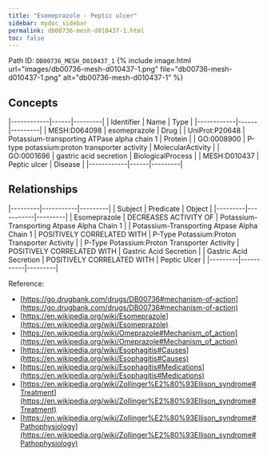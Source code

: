 ```yaml
---
title: "Esomeprazole - Peptic ulcer"
sidebar: mydoc_sidebar
permalink: db00736-mesh-d010437-1.html
toc: false 
---
```



Path ID: `DB00736_MESH_D010437_1`
{% include image.html url="images/db00736-mesh-d010437-1.png" file="db00736-mesh-d010437-1.png" alt="db00736-mesh-d010437-1" %}

## Concepts

|------------|------|---------|
| Identifier | Name | Type    |
|------------|------|---------|
| MESH:D064098 | esomeprazole | Drug |
| UniProt:P20648 | Potassium-transporting ATPase alpha chain 1 | Protein |
| GO:0008900 | P-type potassium:proton transporter activity | MolecularActivity |
| GO:0001696 | gastric acid secretion | BiologicalProcess |
| MESH:D010437 | Peptic ulcer | Disease |
|------------|------|---------|

## Relationships

|---------|-----------|---------|
| Subject | Predicate | Object  |
|---------|-----------|---------|
| Esomeprazole | DECREASES ACTIVITY OF | Potassium-Transporting Atpase Alpha Chain 1 |
| Potassium-Transporting Atpase Alpha Chain 1 | POSITIVELY CORRELATED WITH | P-Type Potassium:Proton Transporter Activity |
| P-Type Potassium:Proton Transporter Activity | POSITIVELY CORRELATED WITH | Gastric Acid Secretion |
| Gastric Acid Secretion | POSITIVELY CORRELATED WITH | Peptic Ulcer |
|---------|-----------|---------|

Reference: 
  - [https://go.drugbank.com/drugs/DB00736#mechanism-of-action](https://go.drugbank.com/drugs/DB00736#mechanism-of-action)
  - [https://en.wikipedia.org/wiki/Esomeprazole](https://en.wikipedia.org/wiki/Esomeprazole)
  - [https://en.wikipedia.org/wiki/Omeprazole#Mechanism_of_action](https://en.wikipedia.org/wiki/Omeprazole#Mechanism_of_action)
  - [https://en.wikipedia.org/wiki/Esophagitis#Causes](https://en.wikipedia.org/wiki/Esophagitis#Causes)
  - [https://en.wikipedia.org/wiki/Esophagitis#Medications](https://en.wikipedia.org/wiki/Esophagitis#Medications)
  - [https://en.wikipedia.org/wiki/Zollinger%E2%80%93Ellison_syndrome#Treatment](https://en.wikipedia.org/wiki/Zollinger%E2%80%93Ellison_syndrome#Treatment)
  - [https://en.wikipedia.org/wiki/Zollinger%E2%80%93Ellison_syndrome#Pathophysiology](https://en.wikipedia.org/wiki/Zollinger%E2%80%93Ellison_syndrome#Pathophysiology)
